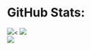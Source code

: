 # GitHub Stats:

![](https://github-readme-stats.vercel.app/api?username=xXemran05khanXx&theme=ambient_gradient&hide_border=true&include_all_commits=false&count_private=false)<
![](https://github-readme-streak-stats.herokuapp.com/?user=Xxemran05khanxX&theme=dark&hide_border=false)<br/>
![](https://github-readme-stats.vercel.app/api/top-langs/?username=Xxemran05khanxX&theme=dark&hide_border=false&include_all_commits=true&count_private=true&layout=compact)




